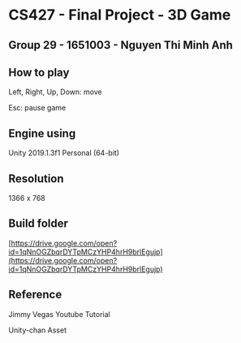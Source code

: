 # CS427 - Final Project - 3D Game
## Group 29 - 1651003 - Nguyen Thi Minh Anh
## How to play
Left, Right, Up, Down: move

Esc: pause game

## Engine using

Unity 2019.1.3f1 Personal (64-bit)

## Resolution 

1366 x 768

## Build folder

[https://drive.google.com/open?id=1qNnOGZbqrDYTpMCzYHP4hrH9brlEgujp](https://drive.google.com/open?id=1qNnOGZbqrDYTpMCzYHP4hrH9brlEgujp)

## Reference

Jimmy Vegas Youtube Tutorial

Unity-chan Asset
